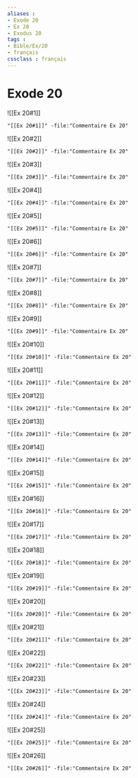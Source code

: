 ```yaml
---
aliases : 
- Exode 20
- Ex 20
- Exodus 20
tags : 
- Bible/Ex/20
- français
cssclass : français
---
```


# Exode 20

![[Ex 20#1]]

```query
"[[Ex 20#1]]" -file:"Commentaire Ex 20"
```

![[Ex 20#2]]

```query
"[[Ex 20#2]]" -file:"Commentaire Ex 20"
```

![[Ex 20#3]]

```query
"[[Ex 20#3]]" -file:"Commentaire Ex 20"
```

![[Ex 20#4]]

```query
"[[Ex 20#4]]" -file:"Commentaire Ex 20"
```

![[Ex 20#5]]

```query
"[[Ex 20#5]]" -file:"Commentaire Ex 20"
```

![[Ex 20#6]]

```query
"[[Ex 20#6]]" -file:"Commentaire Ex 20"
```

![[Ex 20#7]]

```query
"[[Ex 20#7]]" -file:"Commentaire Ex 20"
```

![[Ex 20#8]]

```query
"[[Ex 20#8]]" -file:"Commentaire Ex 20"
```

![[Ex 20#9]]

```query
"[[Ex 20#9]]" -file:"Commentaire Ex 20"
```

![[Ex 20#10]]

```query
"[[Ex 20#10]]" -file:"Commentaire Ex 20"
```

![[Ex 20#11]]

```query
"[[Ex 20#11]]" -file:"Commentaire Ex 20"
```

![[Ex 20#12]]

```query
"[[Ex 20#12]]" -file:"Commentaire Ex 20"
```

![[Ex 20#13]]

```query
"[[Ex 20#13]]" -file:"Commentaire Ex 20"
```

![[Ex 20#14]]

```query
"[[Ex 20#14]]" -file:"Commentaire Ex 20"
```

![[Ex 20#15]]

```query
"[[Ex 20#15]]" -file:"Commentaire Ex 20"
```

![[Ex 20#16]]

```query
"[[Ex 20#16]]" -file:"Commentaire Ex 20"
```

![[Ex 20#17]]

```query
"[[Ex 20#17]]" -file:"Commentaire Ex 20"
```

![[Ex 20#18]]

```query
"[[Ex 20#18]]" -file:"Commentaire Ex 20"
```

![[Ex 20#19]]

```query
"[[Ex 20#19]]" -file:"Commentaire Ex 20"
```

![[Ex 20#20]]

```query
"[[Ex 20#20]]" -file:"Commentaire Ex 20"
```

![[Ex 20#21]]

```query
"[[Ex 20#21]]" -file:"Commentaire Ex 20"
```

![[Ex 20#22]]

```query
"[[Ex 20#22]]" -file:"Commentaire Ex 20"
```

![[Ex 20#23]]

```query
"[[Ex 20#23]]" -file:"Commentaire Ex 20"
```

![[Ex 20#24]]

```query
"[[Ex 20#24]]" -file:"Commentaire Ex 20"
```

![[Ex 20#25]]

```query
"[[Ex 20#25]]" -file:"Commentaire Ex 20"
```

![[Ex 20#26]]

```query
"[[Ex 20#26]]" -file:"Commentaire Ex 20"
```

